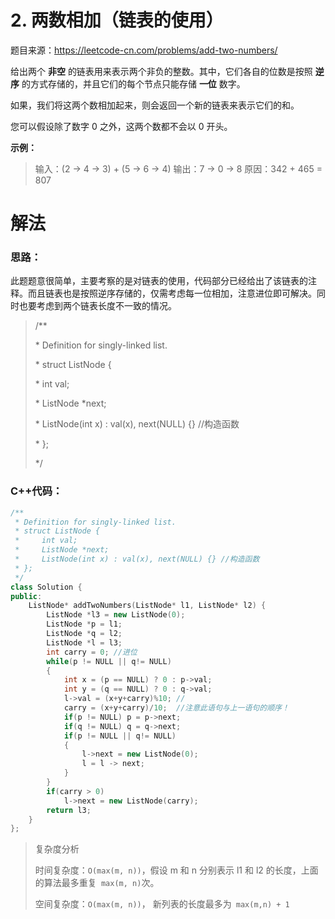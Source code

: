 # 2. 两数相加（链表的使用）

题目来源：https://leetcode-cn.com/problems/add-two-numbers/

给出两个 **非空** 的链表用来表示两个非负的整数。其中，它们各自的位数是按照 **逆序** 的方式存储的，并且它们的每个节点只能存储 **一位** 数字。

如果，我们将这两个数相加起来，则会返回一个新的链表来表示它们的和。

您可以假设除了数字 0 之外，这两个数都不会以 0 开头。

**示例：**

> 输入：(2 -> 4 -> 3) + (5 -> 6 -> 4)
> 输出：7 -> 0 -> 8
> 原因：342 + 465 = 807

# 解法

### 思路：

此题题意很简单，主要考察的是对链表的使用，代码部分已经给出了该链表的注释。而且链表也是按照逆序存储的，仅需考虑每一位相加，注意进位即可解决。同时也要考虑到两个链表长度不一致的情况。

> /**
>
>  \* Definition for singly-linked list.
>
>  \* struct ListNode {
>
>  \*   int val;
>
>  \*   ListNode *next;
>
>  \*   ListNode(int x) : val(x), next(NULL) {} //构造函数
>
>  \* };
>
>  */

### C++代码：

```c++
/**
 * Definition for singly-linked list.
 * struct ListNode {
 *     int val;
 *     ListNode *next;
 *     ListNode(int x) : val(x), next(NULL) {} //构造函数
 * };
 */
class Solution {
public:
    ListNode* addTwoNumbers(ListNode* l1, ListNode* l2) {
        ListNode *l3 = new ListNode(0);
        ListNode *p = l1;
        ListNode *q = l2;
        ListNode *l = l3;
        int carry = 0; //进位
        while(p != NULL || q!= NULL)
        {
            int x = (p == NULL) ? 0 : p->val;
            int y = (q == NULL) ? 0 : q->val;
            l->val = (x+y+carry)%10; //
            carry = (x+y+carry)/10;  //注意此语句与上一语句的顺序！
            if(p != NULL) p = p->next;
            if(q != NULL) q = q->next;
            if(p != NULL || q!= NULL) 
            {
                l->next = new ListNode(0);
                l = l -> next;
            }
        }
        if(carry > 0)
            l->next = new ListNode(carry);
        return l3;
    }
};
```

> 复杂度分析
>
> 时间复杂度：`O(max(m, n))`，假设 m 和 n 分别表示 l1 和 l2 的长度，上面的算法最多重复` max(m, n)`次。
>
> 空间复杂度：`O(max(m, n))`， 新列表的长度最多为` max(m,n) + 1`